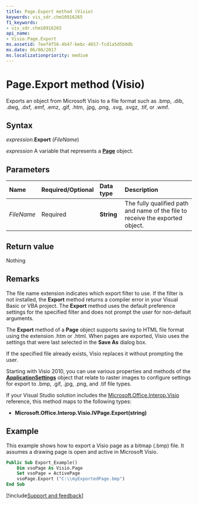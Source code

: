 ```yaml
---
title: Page.Export method (Visio)
keywords: vis_sdr.chm10916265
f1_keywords:
- vis_sdr.chm10916265
api_name:
- Visio.Page.Export
ms.assetid: 7eef4f56-4b47-bebc-4657-fcd1a5d5b0db
ms.date: 06/08/2017
ms.localizationpriority: medium
---
```



# Page.Export method (Visio)

Exports an object from Microsoft Visio to a file format such as .bmp, .dib, .dwg, .dxf, .emf, .emz, .gif, .htm, .jpg, .png, .svg, .svgz, .tif, or .wmf.


## Syntax

_expression_.**Export** (_FileName_)

_expression_ A variable that represents a **[Page](Visio.Page.md)** object.


## Parameters



|Name|Required/Optional|Data type|Description|
|:-----|:-----|:-----|:-----|
| _FileName_|Required| **String**|The fully qualified path and name of the file to receive the exported object.|

## Return value

Nothing


## Remarks

The file name extension indicates which export filter to use. If the filter is not installed, the **Export** method returns a compiler error in your Visual Basic or VBA project. The **Export** method uses the default preference settings for the specified filter and does not prompt the user for non-default arguments.

The **Export** method of a **Page** object supports saving to HTML file format using the extension .htm or .html. When pages are exported, Visio uses the settings that were last selected in the **Save As** dialog box.

If the specified file already exists, Visio replaces it without prompting the user.

Starting with Visio 2010, you can use various properties and methods of the **[ApplicationSettings](Visio.ApplicationSettings.md)** object that relate to raster images to configure settings for export to .bmp, .gif, .jpg, .png, and .tif file types.

If your Visual Studio solution includes the [Microsoft.Office.Interop.Visio](/visualstudio/vsto/office-primary-interop-assemblies?view=vs-2019&preserve-view=true) reference, this method maps to the following types:


- **Microsoft.Office.Interop.Visio.IVPage.Export(string)**
    

## Example

This example shows how to export a Visio page as a bitmap (.bmp) file. It assumes a drawing page is open and active in Microsoft Visio.


```vb
Public Sub Export_Example() 
    Dim vsoPage As Visio.Page 
    Set vsoPage = ActivePage 
    vsoPage.Export ("C:\\myExportedPage.bmp") 
End Sub
```

[!include[Support and feedback](~/includes/feedback-boilerplate.md)]